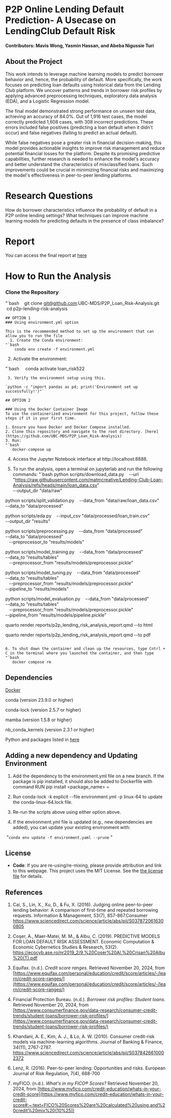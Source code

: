 
# P2P Online Lending Default Prediction- A Usecase on LendingClub Default Risk

#### Contributors: Mavis Wong, Yasmin Hassan, and Abeba Nigussie Turi

## About the Project
This work intends to leverage machine learning models to predict borrower behavior and, hence, the probability of default. More specifically, the work focuses on predicting loan defaults using historical data from the Lending Club platform. We uncover patterns and trends in borrower risk profiles by applying advanced preprocessing techniques, exploratory data analysis (EDA), and a Logistic Regression model. 

The final model demonstrated strong performance on unseen test data, achieving an accuracy of 84.0%. Out of 1,916 test cases, the model correctly predicted 1,608 cases, with 308 incorrect predictions. These errors included false positives (predicting a loan default when it didn't occur) and false negatives (failing to predict an actual default).

While false negatives pose a greater risk in financial decision-making, this model provides actionable insights to improve risk management and reduce potential financial losses for the platform. Despite its promising predictive capabilities, further research is needed to enhance the model's accuracy and better understand the characteristics of misclassified loans. Such improvements could be crucial in minimizing financial risks and maximizing the model's effectiveness in peer-to-peer lending platforms.

# Research Questions
How do borrower characteristics influence the probability of default in a P2P online lending settings?
What techniques can improve machine learning models for predicting defaults in the presence of class imbalance?

# Report
You can access the final report at [here](https://github.com/UBC-MDS/P2P_Loan_Risk-Analysis/blob/main/reports/p2p_lending_risk_analysis_report.pdf)



# How to Run the Analysis
### Clone the Repository
 "`bash
   git clone git@github.com:UBC-MDS/P2P_Loan_Risk-Analysis.git
   cd p2p-lending-risk-analysis
 ```
## OPTION 1
### Using environment.yml option

This is the recommended method to set up the environment that can allow you to run the file
  1. Create the Conda environment:
 "`bash
    conda env create -f environment.yml
 ```
  2. Activate the environment:

 "`bash
    conda activate loan_risk522
 ```
 3. Verify the environment setup using this.

`python -c "import pandas as pd; print('Environment set up successfully!')"`

## OPTION 2

### Using the Docker Container Image
To use the containerized environment for this project, follow these steps if it is your first time.

1. Ensure you have Docker and Docker Compose installed.
2. Clone this repository and navigate to the root directory. [here](https://github.com/UBC-MDS/P2P_Loan_Risk-Analysis)
3. Run: 
"`bash
   docker-compose up
 ```
4. Access the Jupyter Notebook interface at http://localhost:8888.

5. To run the analysis, open a terminal on jupyterlab and run the following commands:
"`bash
python scripts/download_data.py 
   --url "https://raw.githubusercontent.com/matmcreative/Lending-Club-Loan-Analysis/refs/heads/main/loan_data.csv" \
 --output_dir "data/raw"

python scripts/split_validation.py 
   --data_from "data/raw/loan_data.csv" \
 --data_to "data/processed"

python scripts/eda.py 
   --input_csv "data/processed/loan_train.csv" \
 --output_dir "results"

python scripts/preprocessing.py 
   --data_from "data/processed" \
 --data_to "data/processed" \
   --preprocessor_to "results/models"

python scripts/model_training.py 
   --data_from "data/processed" \
 --data_to "results/tables" \
   --preprocessor_from "results/models/preprocessor.pickle"

python scripts/model_tuning.py 
   --data_from "data/processed" \
 --data_to "results/tables" \
   --preprocessor_from "results/models/preprocessor.pickle" \
 --pipeline_to "results/models"

python scripts/model_evaluation.py 
   --data_from "data/processed" \
 --data_to "results/tables" \
   --preprocessor_from "results/models/preprocessor.pickle" \
 --pipeline_from "results/models/pipeline.pickle"

quarto render reports/p2p_lending_risk_analysis_report.qmd --to html

quarto render reports/p2p_lending_risk_analysis_report.qmd --to pdf
```

6. To shut down the container and clean up the resources, type Cntrl + C in the terminal where you launched the container, and then type 
"`bash
   docker compose rm
```




## Dependencies
[Docker](https://www.docker.com)

conda (version 23.9.0 or higher)

conda-lock (version 2.5.7 or higher)

mamba (version 1.5.8 or higher)

nb_conda_kernels (version 2.3.1 or higher)

Python and packages listed in [here](https://github.com/UBC-MDS/P2P_Loan_Risk-Analysis/blob/main/environment.yml)


## Adding a new dependency and Updating Environment
1. Add the dependency to the environment.yml file on a new branch. If the package is pip installed, it should also be added to Dockerfile with command RUN pip install <package_name> = <version>

2. Run conda-lock -k explicit --file environment.yml -p linux-64 to update the conda-linux-64.lock file.

3. Re-run the scripts above using either option above.

4. If the environment.yml file is updated (e.g., new dependencies are added), you can update your existing environment with:

 "`conda env update -f environment.yaml --prune` "


## License
- **Code**:
If you are re-using/re-mixing, please provide attribution and link to this webpage. 
 This project uses the MIT License. See the [the license file](LICENSE.md) for details.


## References
1. Cai, S., Lin, X., Xu, D., & Fu, X. (2016). Judging online peer-to-peer lending behavior: A comparison of first-time and repeated borrowing requests. Information & Management, 53(7), 857-867.Consumer
https://www.sciencedirect.com/science/article/abs/pii/S0378720616300805

2. Coşer, A., Maer-Matei, M. M., & Albu, C. (2019). PREDICTIVE MODELS FOR LOAN DEFAULT RISK ASSESSMENT. Economic Computation & Economic Cybernetics Studies & Research, 53(2). https://ecocyb.ase.ro/nr2019_2/9.%20Coser%20Al.%20Crisan%20Albu%20(T).pdf

3. Equifax. (n.d.). *Credit score ranges.* Retrieved November 20, 2024, from [https://www.equifax.com/personal/education/credit/score/articles/-/learn/credit-score-ranges/](https://www.equifax.com/personal/education/credit/score/articles/-/learn/credit-score-ranges/)

4. Financial Protection Bureau. (n.d.). *Borrower risk profiles: Student loans*. Retrieved November 20, 2024, from [https://www.consumerfinance.gov/data-research/consumer-credit-trends/student-loans/borrower-risk-profiles/](https://www.consumerfinance.gov/data-research/consumer-credit-trends/student-loans/borrower-risk-profiles/)

5. Khandani, A. E., Kim, A. J., & Lo, A. W. (2010). Consumer credit-risk models via machine-learning algorithms. Journal of Banking & Finance, 34(11), 2767-2787. https://www.sciencedirect.com/science/article/abs/pii/S0378426610002372

6. Lenz, R. (2016). Peer-to-peer lending: Opportunities and risks. European Journal of Risk Regulation, 7(4), 688-700

7. myFICO. (n.d.). *What's in my FICO® Scores?* Retrieved November 20, 2024, from [https://www.myfico.com/credit-education/whats-in-your-credit-score](https://www.myfico.com/credit-education/whats-in-your-credit-score#:~:text=FICO%20Scores%20are%20calculated%20using,and%20credit%20mix%20(10%25))
